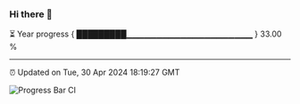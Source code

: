 ### Hi there 👋

⏳ Year progress { █████████▁▁▁▁▁▁▁▁▁▁▁▁▁▁▁▁▁▁▁▁▁ } 33.00 %

---

⏰ Updated on Tue, 30 Apr 2024 18:19:27 GMT

![Progress Bar CI](https://github.com/liununu/liununu/workflows/Progress%20Bar%20CI/badge.svg)
